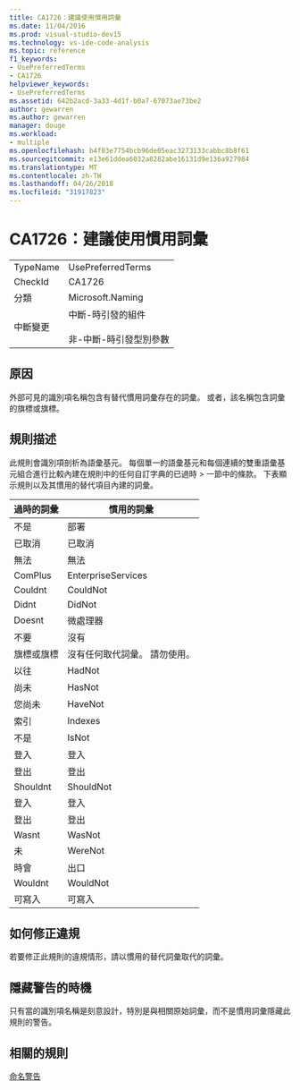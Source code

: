 ```yaml
---
title: CA1726：建議使用慣用詞彙
ms.date: 11/04/2016
ms.prod: visual-studio-dev15
ms.technology: vs-ide-code-analysis
ms.topic: reference
f1_keywords:
- UsePreferredTerms
- CA1726
helpviewer_keywords:
- UsePreferredTerms
ms.assetid: 642b2acd-3a33-4d1f-b0a7-67073ae73be2
author: gewarren
ms.author: gewarren
manager: douge
ms.workload:
- multiple
ms.openlocfilehash: b4f83e7754bcb96de05eac3273133cabbc8b8f61
ms.sourcegitcommit: e13e61ddea6032a8282abe16131d9e136a927984
ms.translationtype: MT
ms.contentlocale: zh-TW
ms.lasthandoff: 04/26/2018
ms.locfileid: "31917823"
---
```

# <a name="ca1726-use-preferred-terms"></a>CA1726：建議使用慣用詞彙
|||
|-|-|
|TypeName|UsePreferredTerms|
|CheckId|CA1726|
|分類|Microsoft.Naming|
|中斷變更|中斷-時引發的組件<br /><br /> 非-中斷-時引發型別參數|

## <a name="cause"></a>原因
 外部可見的識別項名稱包含有替代慣用詞彙存在的詞彙。 或者，該名稱包含詞彙的旗標或旗標。

## <a name="rule-description"></a>規則描述
 此規則會識別項剖析為語彙基元。 每個單一的語彙基元和每個連續的雙重語彙基元組合進行比較內建在規則中的任何自訂字典的已過時 > 一節中的條款。 下表顯示規則以及其慣用的替代項目內建的詞彙。

|過時的詞彙|慣用的詞彙|
|-------------------|--------------------|
|不是|部署|
|已取消|已取消|
|無法|無法|
|ComPlus|EnterpriseServices|
|Couldnt|CouldNot|
|Didnt|DidNot|
|Doesnt|微處理器|
|不要|沒有|
|旗標或旗標|沒有任何取代詞彙。 請勿使用。|
|以往|HadNot|
|尚未|HasNot|
|您尚未|HaveNot|
|索引|Indexes|
|不是|IsNot|
|登入|登入|
|登出|登出|
|Shouldnt|ShouldNot|
|登入|登入|
|登出|登出|
|Wasnt|WasNot|
|未|WereNot|
|時會|出口|
|Wouldnt|WouldNot|
|可寫入|可寫入|

## <a name="how-to-fix-violations"></a>如何修正違規
 若要修正此規則的違規情形，請以慣用的替代詞彙取代的詞彙。

## <a name="when-to-suppress-warnings"></a>隱藏警告的時機
 只有當的識別項名稱是刻意設計，特別是與相關原始詞彙，而不是慣用詞彙隱藏此規則的警告。

## <a name="related-rules"></a>相關的規則
 [命名警告](../code-quality/naming-warnings.md)